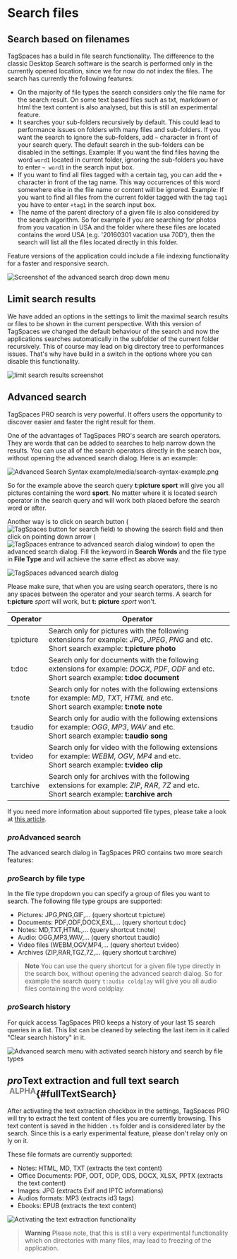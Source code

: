 # Search files

## Search based on filenames

TagSpaces has a build in file search functionality. The difference to the classic Desktop Search software is the search is performed only in the currently opened location, since we for now do not index the files. The search has currently the following features:

* On the majority of file types the search considers only the file name for the search result. On some text based files such as txt, markdown or html the text content is also analysed, but this is still an experimental feature.
* It searches your sub-folders recursively by default. This could lead to performance issues on folders with many files and sub-folders. If you want the search to ignore the sub-folders, add `~` character in front of your search query. The default search in the sub-folders can be disabled in the settings. <span class="label label-info">Example:</span> If you want the find files having the word `word1` located in current folder, ignoring the sub-folders you have to enter `~ word1` in the search input box.
* If you want to find all files tagged with a certain tag, you can add the `+` character in front of the tag name. This way occurrences of this word somewhere else in the file name or content will be ignored. <span class="label label-info">Example:</span> If you want to find all files from the current folder tagged with the tag `tag1` you have to enter `+tag1` in the search input box.
* The name of the parent directory of a given file is also considered by the search algorithm. So for example if you are searching for photos from you vacation in USA and the folder where these files are located contains the word USA (e.g. '20160301 vacation usa 70D'), then the search will list all the files located directly in this folder.

Feature versions of the application could include a file indexing functionality for a faster and responsive search.

![Screenshot of the advanced search drop down menu](/media/advanced-search-menu.png)

## Limit search results

We have added an options in the settings to limit the maximal search results or files to be shown in the current perspective. With this version of TagSpaces we changed the default behaviour of the search and now the applications searches automatically in the subfolder of the current folder recursively. This of course may lead on big directory tree to performances issues. That's why have build in a switch in the options where you can disable this functionality.

![limit search results screenshot](/media/new-search-options.png)

## Advanced search 

TagSpaces PRO search is very powerful. It offers users the opportunity to discover easier and faster the right result for them.

One of the advantages of TagSpaces PRO's search are search operators. They are words that can be added to searches to help narrow down the results. You can use all of the search operators directly in the search box, without opening the advanced search dialog. Here is an example:

![Advanced Search Syntax example]()/media/search-syntax-example.png

So for the example above the search query **t:picture sport** will give you all pictures containing the word **sport**. No matter where it is located search operator in the search query and will work both placed before the search word or after.

Another way is to click on search button (![TagSpaces button for search field](/content/search-button.png)) to showing the search field and then click on pointing down arrow (![TagSpaces entrance to advanced search dialog window](/content/search-arrow-down.png)) to open the advanced search dialog. Fill the keyword in **Search Words** and the file type in **File Type** and will achieve the same effect as above way.

![TagSpaces advanced search dialog](/media/tagspaces-advanced-search.png)

Please make sure, that when you are using search operators, there is no any spaces between the operator and your search terms. A search for **t:picture** *sport* will work, but **t:** **picture** *sport* won't.

| Operator | Operator |
| -- | -- |
| t:picture | Search only for pictures with the following extensions for example: *JPG*, *JPEG*, *PNG* and etc.<br>Short search example: **t:picture photo** |
| t:doc | Search only for documents with the following extensions for example: *DOCX*, *PDF*, *ODF* and etc.<br>Short search example: **t:doc document** |
| t:note | Search only for notes with the following extensions for example: *MD*, *TXT*, *HTML* and etc.<br>Short search example: **t:note note** |
| t:audio | Search only for audio with the following extensions for example: *OGG*, *MP3*, *WAV* and etc.<br>Short search example: **t:audio song** |
| t:video | Search only for video with the following extensions for example: *WEBM*, *OGV*, *MP4* and etc.<br>Short search example: **t:video clip** |
| t:archive | Search only for archives with the following extensions for example: *ZIP*, *RAR*, *7Z* and etc.<br>Short search example: **t:archive arch** |

If you need more information about supported file types, please take a look at [this article](https://www.tagspaces.org/documentation/supported-file-formats/).

### <i class="profeature">pro</i>Advanced search

The advanced search dialog in TagSpaces PRO contains two more search features:

### <i class="profeature">pro</i>Search by file type

In the file type dropdown you can specify a group of files you want to search. The following file type groups are supported:

* Pictures: JPG,PNG,GIF,... (query shortcut t:picture)
* Documents: PDF,ODF,DOCX,EXL,... (query shortcut t:doc)
* Notes: MD,TXT,HTML,... (query shortcut t:note)
* Audio: OGG,MP3,WAV,... (query shortcut t:audio)
* Video files (WEBM,OGV,MP4,... (query shortcut t:video)
* Archives (ZIP,RAR,TGZ,7Z,... (query shortcut t:archive)

> **Note** You can use the query shortcut for a given file type directly in the search box, without opening the advanced search dialog. So for example the search query `t:audio coldplay` will give you all audio files containing the word coldplay.

### <i class="profeature">pro</i>Search history 

For quick access TagSpaces PRO keeps a history of your last 15 search queries in a list. This list can be cleaned by selecting the last item in it called "Clear search history" in it.

![Advanced search menu with activated search history and search by file types](media/advanced-search-pro.png)

## <i class="profeature">pro</i>Text extraction and full text search <sup style="color: gray">&nbsp;ALPHA</sup>{#fullTextSearch} 

After activating the text extraction checkbox in the settings, TagSpaces PRO will try to extract the text content of files you are currently browsing. This text content is saved in the hidden `.ts` folder and is considered later by the search. Since this is a early experimental feature, please don't relay only on ly on it.

These file formats are currently supported:

* Notes: HTML, MD, TXT (extracts the text content)
* Office Documents: PDF, ODT, ODP, ODS, DOCX, XLSX, PPTX (extracts the text content)
* Images: JPG (extracts Exif and IPTC informations)
* Audios formats: MP3 (extracts id3 tags)
* Ebooks: EPUB (extracts the text content)

![Activating the text extraction functionality](/media/activating-text-extraction.png)

> **Warning** Please note, that this is still a very experimental functionality which on directories with many files, may lead to freezing of the application.
